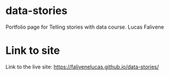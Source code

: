 # data-stories
Portfolio page for Telling stories with data course.
Lucas Falivene

# Link to site
Link to the live site: https://falivenelucas.github.io/data-stories/
